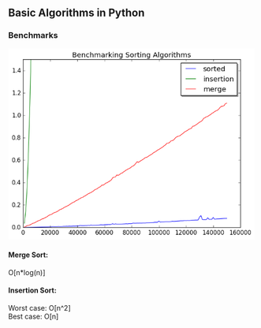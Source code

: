 ## Basic Algorithms in Python


### Benchmarks

<img src="./doc/benchmarking.png" width="500">

#### Merge Sort:  
O[n*log(n)]

#### Insertion Sort:  
Worst case: O[n^2]  
Best case: O[n]
